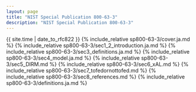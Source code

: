 ```yaml
---
layout: page
title: "NIST Special Publication 800-63-3"
description: "NIST Special Publication 800-63-3"
---
```


{{ site.time | date_to_rfc822 }}
{% include_relative sp800-63-3/cover.ja.md %}
{% include_relative sp800-63-3/sec1_2_introduction.ja.md %}
{% include_relative sp800-63-3/sec3_definitions.ja.md %}
{% include_relative sp800-63-3/sec4_model.ja.md %}
{% include_relative sp800-63-3/sec5_DIRM.md %}
{% include_relative sp800-63-3/sec6_xAL.md %}
{% include_relative sp800-63-3/sec7_tofedornottofed.md %}
{% include_relative sp800-63-3/sec8_references.md %}
{% include_relative sp800-63-3/definitions.ja.md %}

